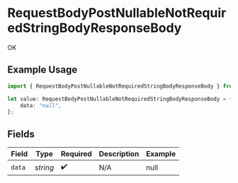 # RequestBodyPostNullableNotRequiredStringBodyResponseBody

OK

## Example Usage

```typescript
import { RequestBodyPostNullableNotRequiredStringBodyResponseBody } from "openapi/sdk/models/operations";

let value: RequestBodyPostNullableNotRequiredStringBodyResponseBody = {
    data: "null",
};
```

## Fields

| Field              | Type               | Required           | Description        | Example            |
| ------------------ | ------------------ | ------------------ | ------------------ | ------------------ |
| `data`             | *string*           | :heavy_check_mark: | N/A                | null               |